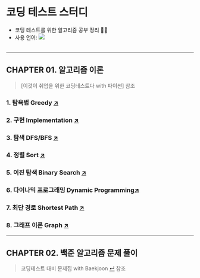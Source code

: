 # 코딩 테스트 스터디 
- 코딩 테스트를 위한 알고리즘 공부 정리 👩‍💻  
- 사용 언어: <img src="https://img.shields.io/badge/Python-F3B60C?style=flat-square&logo=Python&logoColor=white"/></a> 
<br></br>
---  
## CHAPTER 01. 알고리즘 이론
> [이것이 취업을 위한 코딩테스트다 with 파이썬] 참조
### 1. 탐욕법 Greedy [↗️](https://github.com/100g-dev/Coding_Test/tree/main/Greedy)
### 2. 구현 Implementation [↗️](https://github.com/100g-dev/Coding_Test/tree/main/Implementation)
### 3. 탐색 DFS/BFS [↗️](https://github.com/100g-dev/Coding_Test/tree/main/Search)
### 4. 정렬 Sort [↗️](https://github.com/100g-dev/Coding_Test/tree/main/Sort)
### 5. 이진 탐색 Binary Search [↗️](https://github.com/100g-dev/Coding_Test/tree/main/Binary_search)
### 6. 다이나믹 프로그래밍 Dynamic Programming[↗️](https://github.com/100g-dev/Coding_Test/tree/main/Dynamic_programming)
### 7. 최단 경로 Shortest Path [↗️](https://github.com/100g-dev/Coding_Test/tree/main/Shortest_path)
### 8. 그래프 이론 Graph [↗️](https://github.com/100g-dev/Coding_Test/tree/main/Graph)
---
## CHAPTER 02. 백준 알고리즘 문제 풀이
> 코딩테스트 대비 문제집 with Baekjoon [↵](https://github.com/tony9402/baekjoon#%EC%BD%94%EB%94%A9%ED%85%8C%EC%8A%A4%ED%8A%B8-%EB%8C%80%EB%B9%84-%EB%AC%B8%EC%A0%9C%EC%A7%91-with-baekjoon) 참조
